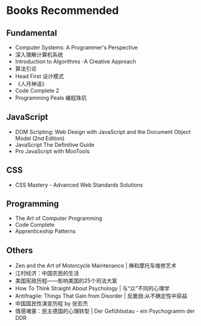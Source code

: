 Books Recommended
================

Fundamental
----------------
* Computer Systems: A Programmer's Perspective
* 深入理解计算机系统
* Introduction to Algorithms -A Creative Approach
* 算法引论
* Head First 设计模式
* 《人月神话》
* Code Complete 2
* Programming Peals 编程珠玑


JavaScript
----------------
* DOM Scripting: Web Design with JavaScript and the Document Object Model (2nd Edition)
* JavaScript The Definitive Guide
* Pro JavaScript with MooTools

CSS
----------------
* CSS Mastery - Advanced Web Standards Solutions

Programming
----------------
* The Art of Computer Programming
* Code Complete
* Apprenticeship Patterns

Others
----------------
* Zen and the Art of Motorcycle Maintenance | 禅和摩托车维修艺术
* 江村经济：中国农民的生活
* 美国宪政历程——影响美国的25个司法大案
* How To Think Straight About Psychology | 与“众”不同的心理学
* Antifragile: Things That Gain from Disorder | 反脆弱:从不确定性中获益
* 中国国民性演变历程 by 张宏杰
* 情感堵塞：民主德国的心理转型 | Der Gefühlsstau - ein Psychogramm der DDR
